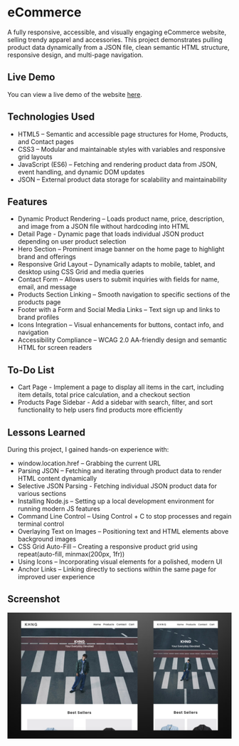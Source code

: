 # eCommerce

A fully responsive, accessible, and visually engaging eCommerce website, selling trendy apparel and accessories. This project demonstrates pulling product data dynamically from a JSON file, clean semantic HTML structure, responsive design, and multi-page navigation.

## Live Demo

You can view a live demo of the website [here](https://e-commerce-neon-xi-35.vercel.app/index.html).

## Technologies Used

-   HTML5 – Semantic and accessible page structures for Home, Products, and Contact pages
-   CSS3 – Modular and maintainable styles with variables and responsive grid layouts
-   JavaScript (ES6) – Fetching and rendering product data from JSON, event handling, and dynamic DOM updates
-   JSON – External product data storage for scalability and maintainability

## Features

-   Dynamic Product Rendering – Loads product name, price, description, and image from a JSON file without hardcoding into HTML
-   Detail Page - Dynamic page that loads individual JSON product depending on user product selection
-   Hero Section – Prominent image banner on the home page to highlight brand and offerings
-   Responsive Grid Layout – Dynamically adapts to mobile, tablet, and desktop using CSS Grid and media queries
-   Contact Form – Allows users to submit inquiries with fields for name, email, and message
-   Products Section Linking – Smooth navigation to specific sections of the products page
-   Footer with a Form and Social Media Links – Text sign up and links to brand profiles
-   Icons Integration – Visual enhancements for buttons, contact info, and navigation
-   Accessibility Compliance – WCAG 2.0 AA-friendly design and semantic HTML for screen readers

## To-Do List

-   Cart Page - Implement a page to display all items in the cart, including item details, total price calculation, and a checkout section
-   Products Page Sidebar - Add a sidebar with search, filter, and sort functionality to help users find products more efficiently

## Lessons Learned

During this project, I gained hands-on experience with:

-   window.location.href – Grabbing the current URL
-   Parsing JSON – Fetching and iterating through product data to render HTML content dynamically
-   Selective JSON Parsing - Fetching individual JSON product data for various sections
-   Installing Node.js – Setting up a local development environment for running modern JS features
-   Command Line Control – Using Control + C to stop processes and regain terminal control
-   Overlaying Text on Images – Positioning text and HTML elements above background images
-   CSS Grid Auto-Fill – Creating a responsive product grid using repeat(auto-fill, minmax(200px, 1fr))
-   Using Icons – Incorporating visual elements for a polished, modern UI
-   Anchor Links – Linking directly to sections within the same page for improved user experience

## Screenshot

![Screenshot 1](/images/preview.png)
